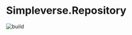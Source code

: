 # Simpleverse.Repository
![build](https://github.com/lukaferlez/Simpleverse.Repository/workflows/build/badge.svg)
